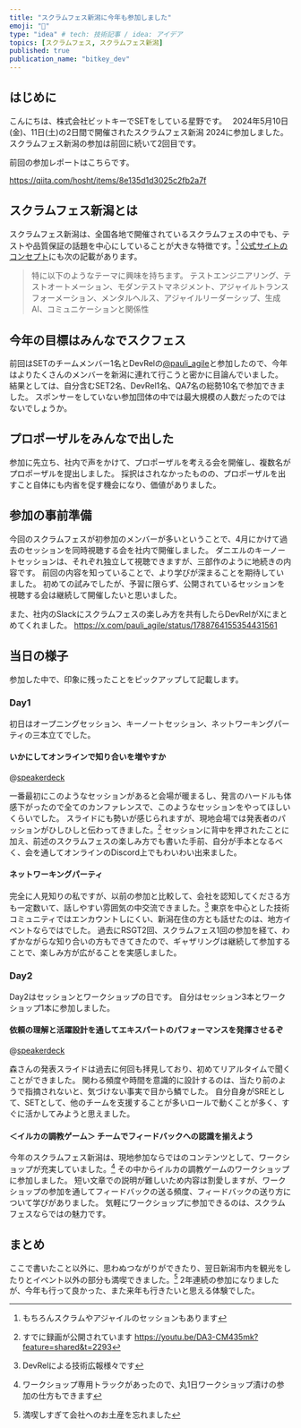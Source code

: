```yaml
---
title: "スクラムフェス新潟に今年も参加しました"
emoji: "🍶"
type: "idea" # tech: 技術記事 / idea: アイデア
topics: [スクラムフェス, スクラムフェス新潟]
published: true
publication_name: "bitkey_dev"
---
```


## はじめに

こんにちは、株式会社ビットキーでSETをしている星野です。　
2024年5月10日(金)、11日(土)の2日間で開催されたスクラムフェス新潟 2024に参加しました。
スクラムフェス新潟の参加は前回に続いて2回目です。

前回の参加レポートはこちらです。

https://qiita.com/hosht/items/8e135d1d3025c2fb2a7f

## スクラムフェス新潟とは

スクラムフェス新潟は、全国各地で開催されているスクラムフェスの中でも、テストや品質保証の話題を中心にしていることが大きな特徴です。[^1]
[公式サイトのコンセプト](https://www.scrumfestniigata.org/)にも次の記載があります。

> 特に以下のようなテーマに興味を持ちます。
> テストエンジニアリング、テストオートメーション、モダンテストマネジメント、アジャイルトランスフォーメーション、メンタルヘルス、アジャイルリーダーシップ、生成AI、コミュニケーションと関係性

## 今年の目標はみんなでスクフェス

前回はSETのチームメンバー1名とDevRelの[@pauli_agile](https://zenn.dev/pauli_agile)と参加したので、今年はよりたくさんのメンバーを新潟に連れて行こうと密かに目論んでいました。
結果としては、自分含むSET2名、DevRel1名、QA7名の総勢10名で参加できました。
スポンサーをしていない参加団体の中では最大規模の人数だったのではないでしょうか。


## プロポーザルをみんなで出した

参加に先立ち、社内で声をかけて、プロポーザルを考える会を開催し、複数名がプロポーザルを提出しました。
採択はされなかったものの、プロポーザルを出すこと自体にも内省を促す機会になり、価値がありました。

## 参加の事前準備

今回のスクラムフェスが初参加のメンバーが多いということで、4月にかけて過去のセッションを同時視聴する会を社内で開催しました。
ダニエルのキーノートセッションは、それぞれ独立して視聴できますが、三部作のように地続きの内容です。
前回の内容を知っていることで、より学びが深まることを期待していました。
初めての試みでしたが、予習に限らず、公開されているセッションを視聴する会は継続して開催したいと思いました。

また、社内のSlackにスクラムフェスの楽しみ方を共有したらDevRelがXにまとめてくれました。
https://x.com/pauli_agile/status/1788764155354431561

## 当日の様子

参加した中で、印象に残ったことをピックアップして記載します。

### Day1

初日はオープニングセッション、キーノートセッション、ネットワーキングパーティの三本立てでした。

#### いかにしてオンラインで知り合いを増やすか

@[speakerdeck](bb45eac00a8e4674aae2702d58cfaebf)

一番最初にこのようなセッションがあると会場が暖まるし、発言のハードルも体感下がったので全てのカンファレンスで、このようなセッションをやってほしいくらいでした。
スライドにも勢いが感じられますが、現地会場では発表者のパッションがひしひしと伝わってきました。[^2]
セッションに背中を押されたことに加え、前述のスクラムフェスの楽しみ方でも書いた手前、自分が手本となるべく、会を通してオンラインのDiscord上でもわいわい出来ました。

#### ネットワーキングパーティ

完全に人見知りの私ですが、以前の参加と比較して、会社を認知してくださる方も一定数いて、話しやすい雰囲気の中交流できました。[^3]
東京を中心とした技術コミュニティではエンカウントしにくい、新潟在住の方とも話せたのは、地方イベントならではでした。
過去にRSGT2回、スクラムフェス1回の参加を経て、わずかながらな知り合いの方もできてきたので、ギャザリングは継続して参加することで、楽しみ方が広がることを実感しました。

### Day2

Day2はセッションとワークショップの日です。
自分はセッション3本とワークショップ1本に参加しました。

#### 依頼の理解と活躍設計を通してエキスパートのパフォーマンスを発揮させるぞ

@[speakerdeck](ae2c74a327a442a39280f52f0791d1c1)

森さんの発表スライドは過去に何回も拝見しており、初めてリアルタイムで聞くことができました。
関わる頻度や時間を意識的に設計するのは、当たり前のようで指摘されないと、気づけない事実で目から鱗でした。
自分自身がSREとして、SETとして、他のチームを支援することが多いロールで動くことが多く、すぐに活かしてみようと思えました。

#### ＜イルカの調教ゲーム＞ チームでフィードバックへの認識を揃えよう

今年のスクラムフェス新潟は、現地参加ならではのコンテンツとして、ワークショップが充実していました。[^4]
その中からイルカの調教ゲームのワークショップに参加しました。
短い文章での説明が難しいため内容は割愛しますが、ワークショップの参加を通してフィードバックの送る頻度、フィードバックの送り方について学びがありました。
気軽にワークショップに参加できるのは、スクラムフェスならではの魅力です。

## まとめ

ここで書いたこと以外に、思わぬつながりができたり、翌日新潟市内を観光をしたりとイベント以外の部分も満喫できました。[^5]
2年連続の参加になりましたが、今年も行って良かった、また来年も行きたいと思える体験でした。

[^1]: もちろんスクラムやアジャイルのセッションもあります
[^2]: すでに録画が公開されています https://youtu.be/DA3-CM435mk?feature=shared&t=2293
[^3]: DevRelによる技術広報様々です
[^4]: ワークショップ専用トラックがあったので、丸1日ワークショップ漬けの参加の仕方もできます
[^5]: 満喫しすぎて会社へのお土産を忘れました
